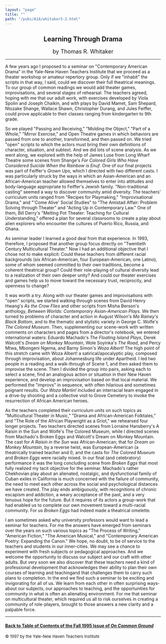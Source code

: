 ```yaml
---
layout: "page"
title: ""
path: "/pubs/A18/whitaker5-2.html"
---
```

<main>
<center><h2>
Learning Through Drama</h2>
<font size="+1">by Thomas R. Whitaker</font>
</center><hr/>
A few years ago I proposed to a seminar on "Contemporary American  Drama"
in the Yale-New Haven Teachers Institute that we proceed as  a theater
workshop or amateur repertory group.  Only if we "inhabit"  the scripts in
that way, I said, could we discover their full theatrical  meanings.  To
our group of common readings we would add theater  games, improvisations,
and several stages of rehearsal.  The teachers  agreed, hoping with me
that our adult work, with exercises  developed by Viola Spolin and Joseph
Chaikin, and with plays by  David Mamet, Sam Shepard, Ntozake Shange,
Wallace Shawn,  Christopher Durang, and Jules Feiffer, could prove
applicable to their  classes ranging from kindergarten to 9th grade.
<p>
So we played "Passing and Receiving," "Molding the Object," "Part of a
Whole," "Mirror Exercise," and Open Theatre games in which  behaviors are
passed from one to another, transformed, and then  passed on.  We tried
"open" scripts to which the actors must bring  their own definitions of
character, situation, and subtext.  And we did  lots of scene analysis.
As we went along, we explored with the help  of James Luse from Long Wharf
Theatre some scenes from Shange's <i>For Colored Girls Who Have Considered
Suicide When the Rainbow is  Enuf</i>.  One of our final projects was part
of Feiffer's <i>Grown Ups</i>, which  I directed with two different casts.
I was particularly struck by the  ways in which an Asian-American and an
African-American teacher  allowed themselves to enter into attitudes and
body-language  appropriate to Feiffer's Jewish family.  "Non-traditional
casting"  seemed a way to discover community amid diversity.  The
teachers'  curriculum units ranged from "Recipes for Playmaking,"
"Improvisational Drama," and "'Come Alive' Social Studies" to "The
Amistad Affair: Problem Solving through Theater" and "Acting Up in
Contemporary Law." One of them, Bill Derry's "Melting Pot Theater:
Teaching for Cultural Understanding," offered a plan for several
classrooms to create a play about alien explorers who encounter the
cultures of Puerto Rico, Russia, and Ghana.
</p><p>As seminar leader I learned a good deal from that experience.  In
1993, therefore, I proposed that another group focus directly on
"Twentieth Century Multicultural Theater." Now I had an additional
objective that I chose not to make explicit: Could these teachers from
different racial backgrounds (six African-American, four
European-American, one Latino), some of whom seemed committed  to their
own traditions, become a coherent theatrical group? Could  their
role-playing of cultural diversity lead to a realization of their  own
deeper unity? And could our theater exercises and games help  us to move
toward the necessary trust, reciprocity, and openness to  change?
</p><p>
It was worth a try.  Along with our theater games and  improvisations with
"open" scripts, we started walking through  scenes from David Henry
Hwang's <i>As the Crow Flies</i> and other scripts  from Misha Berson's
anthology, <i>Between Worlds: Contemporary  Asian-American Plays</i>. We
then turned to problems of character and  action in August Wilson's <i>Ma
Rainey's Black Bottom</i>, and to the  thematic and stylistic variety in
George C. Wolfe's <i>The Colored  Museum</i>.  Then, supplementing our
scene-work with written  comments on characters and pages from a
director's notebook, we  entered international waters: Eduardo Machado's
<i>The Floating Island  Plays</i>, Derek Walcott's <i>Dream on Monkey
Mountain</i>, Wole Soyinka's <i>The Road</i>, and Percy Mtwa, Mbongeni
Ngema, and Barny Simon's <i>Woza Albert!</i> The high point of this
stretch came with Woza Albert!  ­a satirical/apocalyptic play,
composed through improvisation,  about Johannesburg life under Apartheid.
I led two people in a  reading and a walk-through of Scene 1, and then
asked them to  improvise the scene.  Then I divided the group into pairs,
asking  each to select a scene, find an analogous action or situation in
their  New Haven experience, and develop an improvisation based on that
local material.  We performed the "improvs" in sequence, with often
hilarious and sometimes poignant results.  Our <i>Woza Martin!</i>
included  an interracial team engaged in a drive-by shooting and a
collective  visit to Grove Cemetery to invoke the resurrection of  African
American heroes.
</p><p>
As the teachers completed their curriculum units on such topics as
"Multicultural Theater in Music," "Drama and African-American  Folktales,"
and "The Role of the African Playwright as a Griot," we  rehearsed four
longer projects.  Two teachers directed scenes from  Lorraine Hansberry's
A Raisin in the Sun and Wolfe's The Colored  Museum, while I directed
scenes from Machado's Broken Eggs and  Walcott's Dream on Monkey Mountain.
The cast for <i>A Raisin in the  Sun</i> was African-American; that for
<i>Dream on Monkey Mountain</i>, by  a reverse twist, was
European-American (a theatrically trained  teacher and I); and the casts
for <i>The Colored Museum</i> and <i>Broken  Eggs</i> were racially mixed.
In our final (and celebratory) performance  it was the long concluding
scene from <i>Broken Eggs</i> that most fully  realized my tacit objective
for the seminar.  Machado's rather  Chekhovian play about an alienated,
nostalgic, and dysfunctional  family of Cuban exiles in California is much
concerned with the  failure of community, the need to meet each other
across the social  and psychological distances we have created.  The play
ends  ambiguously, with recognitions of chronic escapism and addiction, a
weary acceptance of the past, and a very tenuous hope for the  future.
But it requires of its actors a group-work that had enabled us  to
complete our own movement toward a multi-racial community.   For us
<i>Broken Eggs</i> had indeed made a theatrical omelette.
</p><p>
I am sometimes asked why university professors would want to lead  a
seminar for teachers.  For me the answers have emerged from  seminars over
the years on such various topics as "The Process of  Writing," "American
Fiction," "The American Musical," and  "Contemporary American Poetry:
Expanding the Canon." We hope, no  doubt, to be of service to the teachers
and students in our  inner-cities.  We may see a chance to experiment with
fresh subjects  or pedagogical approaches.  And we welcome the opportunity
to  discuss our subject and our craft with other adults.  But very soon we
also discover that these teachers need a kind of professional  development
that acknowledges their ability to plan their own  courses of learning and
teaching­and that challenges them to carry  such plans to completion.
In the end we find such a seminar to be  exciting and invigorating for all
of us.  We learn from each other in  often surprising ways­about our
subjects, our approaches to  teaching, and the opportunities for community
in what is often an  alienating environment.  For me that seminar on
multicultural  theater, which required us all to risk ourselves in
creating a  community of role-players, brought to those answers a new
clarity  and a palpable force.
</p><hr/>
<h4><a href=".\">Back to
Table of Contents of the Fall 1995 Issue of <i>On Common
Ground</i></a>
</h4>
<font size="-1">© 1997 by the Yale-New Haven Teachers Institute
</font></main>